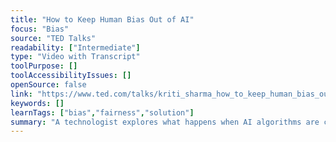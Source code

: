 ```yaml
---
title: "How to Keep Human Bias Out of AI"
focus: "Bias"
source: "TED Talks"
readability: ["Intermediate"]
type: "Video with Transcript"
toolPurpose: []
toolAccessibilityIssues: []
openSource: false
link: "https://www.ted.com/talks/kriti_sharma_how_to_keep_human_bias_out_of_ai/transcript"
keywords: []
learnTags: ["bias","fairness","solution"]
summary: "A technologist explores what happens when AI algorithms are created with human bias coded into their systems and how the lack of diversity in tech is creeping into AI. "
---
```


